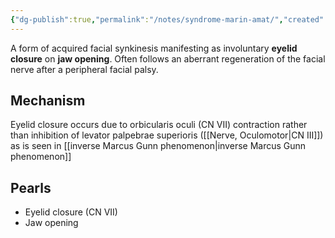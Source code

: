 ```yaml
---
{"dg-publish":true,"permalink":"/notes/syndrome-marin-amat/","created":"2023-06-03T22:15:31.277-05:00","updated":"2023-06-03T22:15:46.482-05:00"}
---
```



A form of acquired facial synkinesis manifesting as involuntary **eyelid closure** on **jaw opening**. Often follows an aberrant regeneration of the facial nerve after a peripheral facial palsy.

## Mechanism

Eyelid closure occurs due to orbicularis oculi (CN VII) contraction rather than inhibition of levator palpebrae superioris ([[Nerve, Oculomotor\|CN III]]) as is seen in [[inverse Marcus Gunn phenomenon\|inverse Marcus Gunn phenomenon]]

## Pearls

- Eyelid closure (CN VII)
- Jaw opening
